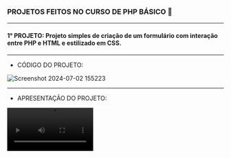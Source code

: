 ###                   PROJETOS FEITOS NO CURSO DE PHP BÁSICO 🐘
---

#### 1° PROJETO: Projeto simples de criação de um formulário com interação entre PHP e HTML e estilizado em CSS.

---

* CÓDIGO DO PROJETO:

![Screenshot 2024-07-02 155223](https://github.com/pedrohenrique3dk/Curso_PHP_Basico/assets/173001378/8b97f0f8-7e26-41b3-9716-ae2656d52cce)

---
* APRESENTAÇÃO DO PROJETO:

<video src="https://github.com/pedrohenrique3dk/Curso_PHP_Basico/assets/173001378/637d4d63-98c3-4689-b7ea-a09dc005d547" width="200" height="100">

---

#### 2° PROJETO [DESAFIO 1]: Crie um programa em que você vai receber do usuário um número e imformar na tela qual é o sucessor desse número e o antecessor desse número.







